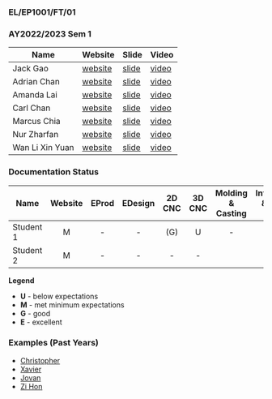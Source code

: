 ### EL/EP1001/FT/01
### AY2022/2023 Sem 1

| Name | Website | Slide | Video |
| ---- | ------- | ----- | ----- |
| Jack Gao | [website](https://gaoshengyuanjack.github.io/ep1001-jackgao/) | [slide](https://www.canva.com/design/DAFKWh2SRzE/xQ3mHYoXiFJKgbWrERqnLw/view?utm_content=DAFKWh2SRzE&utm_campaign=designshare&utm_medium=link2&utm_source=sharebutton) | [video](https://youtu.be/UwwMdfDwgVY)
| Adrian Chan | [website](https://adriansjchan.github.io/EP1001/) | [slide](https://adriansjchan.github.io/EP1001/EP1001%20presentation%20slide.png) | [video](https://adriansjchan.github.io/EP1001/finalprojectvideo.html)
| Amanda Lai | [website](https://amandaljx.github.io/EP1001/) | [slide](https://github.com/AmandaLjx/EP1001/blob/main/presentation.png) | [video](https://youtu.be/l_SPYISoCNQ)
| Carl Chan | [website](https://cchan6969.github.io/FDFAB-AY22-23-S1-Chan-Carl/index.html) | [slide](https://github.com/cchan6969/FDFAB-AY22-23-S1-Chan-Carl/blob/0f475c04d1a1aa74ebff9a8571294f4766d296f8/final%20project/slides/presentation.png) | [video](https://github.com/cchan6969/FDFAB-AY22-23-S1-Chan-Carl/blob/16bbb03055ab3a6ae62dd2233c53983492e07aff/final%20project/presentation.m4v)
| Marcus Chia | [website](https://marcuschia-03.github.io/FurtherDFAB-EP1001/Home.html) | [slide](https://github.com/MarcusChia-03/FurtherDFAB-EP1001/blob/main/EP1001_Poster.png) | [video](https://youtu.be/9s01-VqzENY)
| Nur Zharfan | [website](https://zharkipas.github.io/Website/) | [slide](https://github.com/Zharkipas/Nur_Zharfan_EP1001/blob/main/Macropad.png) | [video](https://youtu.be/1-id1SMCoTg)
| Wan Li Xin Yuan | [website](https://xyzdesign.github.io/FDFAB-AY22-23-S1-XinYuan/) | [slide](https://github.com/XYZdesign/FDFAB-AY22-23-S1-XinYuan/blob/main/presentation.png) | [video](https://github.com/XYZdesign/FDFAB-AY22-23-S1-XinYuan/blob/main/presentation.mp4)

### Documentation Status

| Name | Website | EProd | EDesign | 2D CNC | 3D CNC | Molding & Casting | Interface & App Prog | FProject |
| ---- | :-: | :-: | :-: | :-: | :-: | :-: | :-: | :-: |
| Student 1 | M | - | - | (G) | U | - |
| Student 2 | M | - | - | - | - |


**Legend**
- **U** - below expectations<br>
- **M** - met minimum expectations<br>
- **G** - good<br>
- **E** - excellent<br>

### Examples (Past Years)
- [Christopher](https://eatpoopandgrowstrong.github.io/FDFAB/hub/)
- [Xavier](https://plsspeccify.github.io/EP1001/)
- [Jovan](https://jovan66465.github.io/FDFAB_1914157_/)
- [Zi Hon](https://yewzihon.github.io/EP1001/finalPro.html#video)
